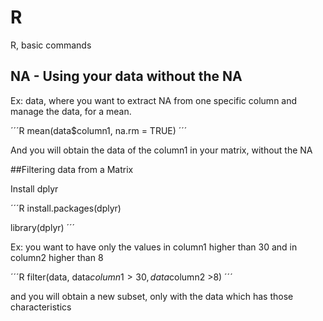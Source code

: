 # R
R, basic commands

## NA - Using your data without the NA

Ex: data, where you want to extract NA from one specific column and manage the data, for a mean.

´´´R
mean(data$column1, na.rm = TRUE)
´´´

And you will obtain the data of the column1 in your matrix, without the NA

##Filtering data from a Matrix

Install dplyr

´´´R
install.packages(dplyr)

library(dplyr)
´´´

Ex: you want to have only the values in column1 higher than 30 and in column2 higher than 8

´´´R
filter(data, data$column1 >30, data$column2 >8)
´´´

and you will obtain a new subset, only with the data which has those characteristics
